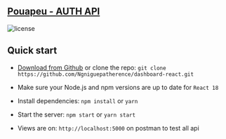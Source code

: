 ## [Pouapeu - AUTH API](https://pouapeu.vercel.app/) 

![license](https://img.shields.io/badge/license-MIT-blue.svg)


## Quick start

- [Download from Github](https://github.com/Ngniguepatherence/dashboard-react/archive/refs/heads/main.zip)  or clone the
  repo: `git clone https://github.com/Ngniguepatherence/dashboard-react.git`

- Make sure your Node.js and npm versions are up to date for `React 18`

- Install dependencies: `npm install` or `yarn`

- Start the server: `npm start` or `yarn start`

- Views are on: `http://localhost:5000` on postman to test all api